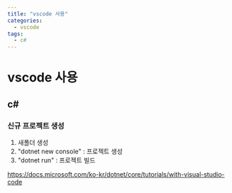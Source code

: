 ```yaml
---
title: "vscode 사용"
categories:
  - vscode
tags:
  - c#
---
```


# vscode 사용

## c#
### 신규 프로젝트 생성
1. 새폴더 생성
2. "dotnet new console" : 프로젝트 생성
3. "dotnet run" : 프로젝트 빌드

https://docs.microsoft.com/ko-kr/dotnet/core/tutorials/with-visual-studio-code



